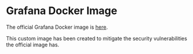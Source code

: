 # Grafana Docker Image

The official Grafana Docker image is [here](https://github.com/grafana/grafana/blob/v7.5.12/packaging/docker/Dockerfile).


This custom image has been created to mitigate the security vulnerabilities the official image has.
